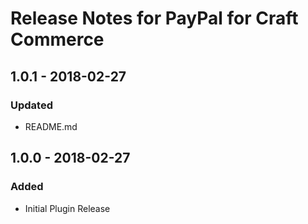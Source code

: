 # Release Notes for PayPal for Craft Commerce

## 1.0.1 - 2018-02-27

### Updated
- README.md

## 1.0.0 - 2018-02-27

### Added
- Initial Plugin Release

